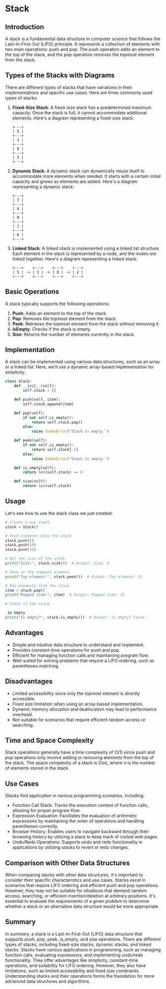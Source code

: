 # Stack

## Introduction

A stack is a fundamental data structure in computer science that follows the Last-In-First-Out (LIFO) principle. It represents a collection of elements with two main operations: push and pop. The push operation adds an element to the top of the stack, and the pop operation removes the topmost element from the stack.

## Types of the Stacks with Diagrams

There are different types of stacks that have variations in their implementations and specific use cases. Here are three commonly used types of stacks:

1. **Fixed-Size Stack**: A fixed-size stack has a predetermined maximum capacity. Once the stack is full, it cannot accommodate additional elements. Here's a diagram representing a fixed-size stack:

   ```
   +---+
   | 5 |
   +---+
   | 3 |
   +---+
   | 8 |
   +---+
   | 2 |
   +---+
   ```

2. **Dynamic Stack**: A dynamic stack can dynamically resize itself to accommodate more elements when needed. It starts with a certain initial capacity and grows as elements are added. Here's a diagram representing a dynamic stack:

   ```
   +---+
   | 7 |
   +---+
   | 4 |
   +---+
   | 9 |
   +---+
   | 1 |
   +---+
   | 6 |
   +---+
   ```

3. **Linked Stack**: A linked stack is implemented using a linked list structure. Each element in the stack is represented by a node, and the nodes are linked together. Here's a diagram representing a linked stack:

   ```
   +---+    +---+    +---+    +---+
   | 5 | -> | 3 | -> | 8 | -> | 2 |
   +---+    +---+    +---+    +---+
   ```

## Basic Operations

A stack typically supports the following operations:

1. **Push**: Adds an element to the top of the stack.
2. **Pop**: Removes the topmost element from the stack.
3. **Peek**: Retrieves the topmost element from the stack without removing it.
4. **IsEmpty**: Checks if the stack is empty.
5. **Size**: Returns the number of elements currently in the stack.

## Implementation

A stack can be implemented using various data structures, such as an array or a linked list. Here, we'll use a dynamic array-based implementation for simplicity.

```python
class Stack:
    def __init__(self):
        self.stack = []

    def push(self, item):
        self.stack.append(item)

    def pop(self):
        if not self.is_empty():
            return self.stack.pop()
        else:
            raise IndexError("Stack is empty.")

    def peek(self):
        if not self.is_empty():
            return self.stack[-1]
        else:
            raise IndexError("Stack is empty.")

    def is_empty(self):
        return len(self.stack) == 0

    def size(self):
        return len(self.stack)
```

## Usage

Let's see how to use the stack class we just created:

```python
# Create a new stack
stack = Stack()

# Push elements onto the stack
stack.push(5)
stack.push(10)
stack.push(15)

# Get the size of the stack
print("Size:", stack.size())  # Output: Size: 3

# Peek at the topmost element
print("Top element:", stack.peek())  # Output: Top element: 15

# Pop elements from the stack
item = stack.pop()
print("Popped item:", item)  # Output: Popped item: 15

# Check if the stack

 is empty
print("Is empty?", stack.is_empty())  # Output: Is empty? False
```

## Advantages

- Simple and intuitive data structure to understand and implement.
- Provides constant-time operations for push and pop.
- Efficient for managing function calls and maintaining program flow.
- Well-suited for solving problems that require a LIFO ordering, such as parentheses matching.

## Disadvantages

- Limited accessibility since only the topmost element is directly accessible.
- Fixed size limitation when using an array-based implementation.
- Dynamic memory allocation and deallocation may lead to performance overhead.
- Not suitable for scenarios that require efficient random access or searching.

## Time and Space Complexity

Stack operations generally have a time complexity of O(1) since push and pop operations only involve adding or removing elements from the top of the stack. The space complexity of a stack is O(n), where n is the number of elements stored in the stack.

## Use Cases

Stacks find application in various programming scenarios, including:

- Function Call Stack: Tracks the execution context of function calls, allowing for proper program flow.
- Expression Evaluation: Facilitates the evaluation of arithmetic expressions by maintaining the order of operations and handling parentheses correctly.
- Browser History: Enables users to navigate backward through their browsing history by utilizing a stack to keep track of visited web pages.
- Undo/Redo Operations: Supports undo and redo functionality in applications by utilizing stacks to revert or redo changes.

## Comparison with Other Data Structures

When comparing stacks with other data structures, it's important to consider their specific characteristics and use cases. Stacks excel in scenarios that require LIFO ordering and efficient push and pop operations. However, they may not be suitable for situations that demand random access, searching, or efficient insertion/deletion at arbitrary positions. It's essential to evaluate the requirements of a given problem to determine whether a stack or an alternative data structure would be more appropriate.

## Summary

In summary, a stack is a Last-In-First-Out (LIFO) data structure that supports push, pop, peek, is_empty, and size operations. There are different types of stacks, including fixed-size stacks, dynamic stacks, and linked stacks. Stacks have various applications in programming, such as managing function calls, evaluating expressions, and implementing undo/redo functionality. They offer advantages like simplicity, constant-time operations, and suitability for LIFO ordering. However, they also have limitations, such as limited accessibility and fixed size constraints. Understanding stacks and their operations forms the foundation for more advanced data structures and algorithms.
